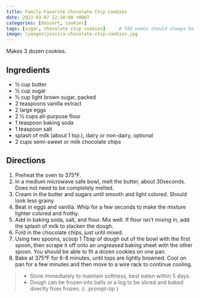 ```yaml
---
title: Family Favorite Chocolate Chip Cookies
date: 2023-03-07 22:10:00 +0007
categories: [dessert, cookies]
tags: [sugar, chocolate chip cookies]     # TAG names should always be lowercase
image: \images\jessica-chocolate-chip-cookies.jpg
---
```

Makes 3 dozen cookies.

## Ingredients

* &frac12; cup butter
* &frac12; cup sugar
* &frac12; cup light brown sugar, packed
* 2 teaspoons vanilla extract
* 2 large eggs
* 2 &frac12; cups all-purpose flour
* 1 teaspoon baking soda
* 1 teaspoon salt
* splash of milk (about 1 tsp.), dairy or non-dairy, optional
* 2 cups semi-sweet or milk chocolate chips

## Directions

1. Preheat the oven to 375&deg;F.
2. In a medium microwave safe bowl, melt the butter, about 30seconds. Does not need to be completely melted.
3. Cream in the butter and sugars until smooth and light colored. Should look less grainy.
4. Beat in eggs and vanilla. Whip for a few seconds to make the mixture lighter colored and frothy.
5. Add in baking soda, salt, and flour. Mix well. If flour isn't mixing in, add the splash of milk to slacken the dough.
6. Fold in the chocolate chips, just until mixed.
7. Using two spoons, scoop 1 Tbsp of dough out of the bowl with the first spoon, then scrape it off onto an ungreased baking sheet with the other spoon. You should be able to fit a dozen cookies on one pan.
8. Bake at 375&deg;F for 6-8 minutes, until tops are lightly browned. Cool on pan for a few minutes and then move to a wire rack to continue cooling.


> * Store immediately to maintain softness, best eaten within 5 days.
> * Dough can be frozen into balls or a log to be sliced and baked directly from frozen.
{: .prompt-tip }